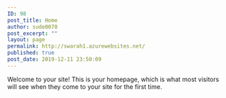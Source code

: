 ```yaml
---
ID: 98
post_title: Home
author: sude0070
post_excerpt: ""
layout: page
permalink: http://swarah1.azurewebsites.net/
published: true
post_date: 2019-12-11 23:50:09
---
```

<!-- wp:paragraph -->
<p>Welcome to your site! This is your homepage, which is what most visitors will see when they come to your site for the first time.</p>
<!-- /wp:paragraph -->